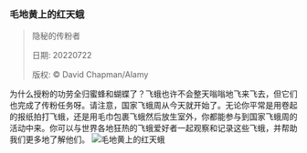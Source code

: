 ### 毛地黄上的红天蛾
> 隐秘的传粉者> > 日期: 20220722> > 版权: © David Chapman/Alamy
   
 为什么授粉的功劳全归蜜蜂和蝴蝶了？飞蛾也许不会整天嗡嗡地飞来飞去，但它们也完成了传粉任务呀。请注意，国家飞蛾周从今天就开始了。无论你平常是用卷起的报纸拍打飞蛾，还是用毛巾包裹飞蛾然后放生室外，你都能参与到国家飞蛾周的活动中来。你可以与世界各地狂热的飞蛾爱好者一起观察和记录这些飞蛾，并帮助我们更多地了解他们。
![毛地黄上的红天蛾](https://s.cn.bing.net/th?id=OHR.FoxgloveHawkmoth_ZH-CN4486704889_1920x1080.jpg&rf=LaDigue_1920x1080.jpg)